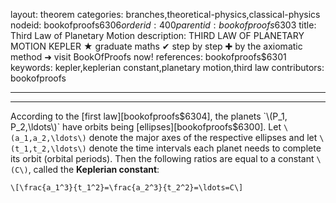 layout: theorem
categories: branches,theoretical-physics,classical-physics
nodeid: bookofproofs$6306
orderid: 400
parentid: bookofproofs$6303
title: Third Law of Planetary Motion
description: THIRD LAW OF PLANETARY MOTION KEPLER ★ graduate maths ✔ step by step ✚ by the axiomatic method ➜ visit BookOfProofs now!
references: bookofproofs$6301
keywords: kepler,keplerian constant,planetary motion,third law
contributors: bookofproofs

---


---

According to the [first law][bookofproofs$6304], the planets `\(P_1, P_2,\ldots\)` have orbits being [ellipses][bookofproofs$6300]. Let `\(a_1,a_2,\ldots\)` denote the major axes of the respective ellipses and let `\(t_1,t_2,\ldots\)` denote the time intervals each planet needs to complete its orbit (orbital periods). Then the following ratios are equal to a constant `\(C\)`, called the **Keplerian constant**:

`\[\frac{a_1^3}{t_1^2}=\frac{a_2^3}{t_2^2}=\ldots=C\]`
